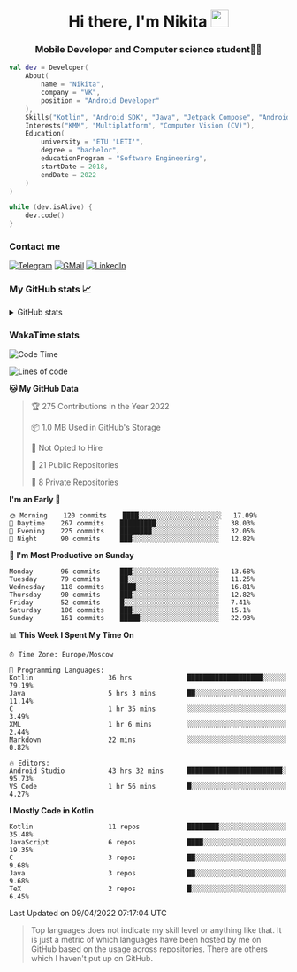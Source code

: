<h1 align="center">
Hi there, I'm Nikita 
<img src="https://github.com/blackcater/blackcater/raw/main/images/Hi.gif" height="32"/>
</h1>
<h3 align="center">Mobile Developer and Computer science student👨‍💻</h3>

```kotlin
val dev = Developer(
    About(
        name = "Nikita",
        company = "VK",
        position = "Android Developer"
    ),
    Skills("Kotlin", "Android SDK", "Java", "Jetpack Compose", "Android Jetpack"),
    Interests("KMM", "Multiplatform", "Computer Vision (CV)"),
    Education(
        university = "ETU 'LETI'",
        degree = "bachelor",
        educationProgram = "Software Engineering",
        startDate = 2018,
        endDate = 2022
    )
)

while (dev.isAlive) {
    dev.code()
}
```

### Contact me

[![Telegram](https://img.shields.io/badge/Telegram-white?style=for-the-badge&logo=telegram&logoColor=29e9ea)](https://t.me/po4yka)
[![GMail](https://img.shields.io/badge/Gmail-white?style=for-the-badge&logo=gmail&logoColor=d14836)](mailto:pochaev.nik@gmail.com)
[![LinkedIn](https://img.shields.io/badge/linkedin%20-white.svg?&style=for-the-badge&logo=linkedin&logoColor=%230077B5)](https://www.linkedin.com/in/nikita-pochaev-415b5a1a1)

### My GitHub stats 📈

<details>
  <summary>GitHub stats</summary>
  <p align="center">
    <img src="https://github-readme-stats.vercel.app/api?username=po4yka&show_icons=true&theme=dark" />
  </p>
</details>

### WakaTime stats

<!--START_SECTION:waka-->
![Code Time](http://img.shields.io/badge/Code%20Time-2%2C564%20hrs%2020%20mins-blue)

![Lines of code](https://img.shields.io/badge/From%20Hello%20World%20I%27ve%20Written-1%20Million%20lines%20of%20code-blue)

**🐱 My GitHub Data** 

> 🏆 275 Contributions in the Year 2022
 > 
> 📦 1.0 MB Used in GitHub's Storage 
 > 
> 🚫 Not Opted to Hire
 > 
> 📜 21 Public Repositories 
 > 
> 🔑 8 Private Repositories  
 > 
**I'm an Early 🐤** 

```text
🌞 Morning    120 commits    ████░░░░░░░░░░░░░░░░░░░░░   17.09% 
🌆 Daytime    267 commits    █████████░░░░░░░░░░░░░░░░   38.03% 
🌃 Evening    225 commits    ████████░░░░░░░░░░░░░░░░░   32.05% 
🌙 Night      90 commits     ███░░░░░░░░░░░░░░░░░░░░░░   12.82%

```
📅 **I'm Most Productive on Sunday** 

```text
Monday       96 commits     ███░░░░░░░░░░░░░░░░░░░░░░   13.68% 
Tuesday      79 commits     ██░░░░░░░░░░░░░░░░░░░░░░░   11.25% 
Wednesday    118 commits    ████░░░░░░░░░░░░░░░░░░░░░   16.81% 
Thursday     90 commits     ███░░░░░░░░░░░░░░░░░░░░░░   12.82% 
Friday       52 commits     █░░░░░░░░░░░░░░░░░░░░░░░░   7.41% 
Saturday     106 commits    ███░░░░░░░░░░░░░░░░░░░░░░   15.1% 
Sunday       161 commits    █████░░░░░░░░░░░░░░░░░░░░   22.93%

```


📊 **This Week I Spent My Time On** 

```text
⌚︎ Time Zone: Europe/Moscow

💬 Programming Languages: 
Kotlin                   36 hrs              ███████████████████░░░░░░   79.19% 
Java                     5 hrs 3 mins        ██░░░░░░░░░░░░░░░░░░░░░░░   11.14% 
C                        1 hr 35 mins        ░░░░░░░░░░░░░░░░░░░░░░░░░   3.49% 
XML                      1 hr 6 mins         ░░░░░░░░░░░░░░░░░░░░░░░░░   2.44% 
Markdown                 22 mins             ░░░░░░░░░░░░░░░░░░░░░░░░░   0.82%

🔥 Editors: 
Android Studio           43 hrs 32 mins      ████████████████████████░   95.73% 
VS Code                  1 hr 56 mins        █░░░░░░░░░░░░░░░░░░░░░░░░   4.27%

```

**I Mostly Code in Kotlin** 

```text
Kotlin                   11 repos            ████████░░░░░░░░░░░░░░░░░   35.48% 
JavaScript               6 repos             ████░░░░░░░░░░░░░░░░░░░░░   19.35% 
C                        3 repos             ██░░░░░░░░░░░░░░░░░░░░░░░   9.68% 
Java                     3 repos             ██░░░░░░░░░░░░░░░░░░░░░░░   9.68% 
TeX                      2 repos             █░░░░░░░░░░░░░░░░░░░░░░░░   6.45%

```



 Last Updated on 09/04/2022 07:17:04 UTC
<!--END_SECTION:waka-->

> Top languages does not indicate my skill level or anything like that. It is just a metric of which languages have been hosted by me on GitHub based on the usage across repositories. There are others which I haven't put up on GitHub.
